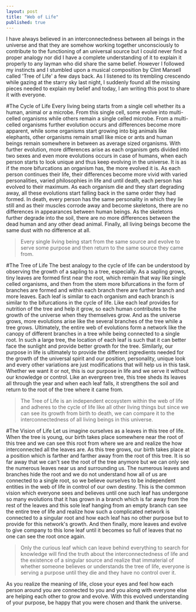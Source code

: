 ```yaml
---
layout: post
title: "Web of Life"
published: true
---
```

I have always believed in an interconnectedness between all beings in the universe and that they are somehow working together unconsciously to contribute to the functioning of an universal source but I could never find a proper analogy nor did I have a complete understanding of it to explain it properly to any layman who did share the same belief. However I followed my instincts and I stumbled upon a musical composition by Clint Mansell called 'Tree of Life' a few days back. As I listened to its trembling crescendo while gazing at the starry sky last night, I suddenly found all the missing pieces needed to explain my belief and today, I am writing this post to share it with everyone.

#The Cycle of Life
Every living being starts from a single cell whether its a human, animal or a microbe. From this single cell, some evolve into multi-celled organisms while others remain a single celled microbe. From a multi-celled organisms further evolution occurs and differences become more apparent, while some organisms start growing into big animals like elephants, other organisms remain small like mice or ants and human beings remain somewhere in between as average sized organisms. With further evolution, more differences arise as each organism gets divided into two sexes and even more evolutions occurs in case of humans, when each person starts to look unique and thus keep evolving in the universe. It is as if the more bifurcations an organism has, the more evolved it is. As each person continues their life, their differences become more vivid with varied personalities, varied philosophies in life and until death, each person has evolved to their maximum. As each organism die and they start degrading away, all these evolutions start falling back in the same order they had formed. In death, every person has the same personality in which they lie still and as their muscles corrode away and become skeletons, there are no differences in appearances between human beings. As the skeletons further degrade into the soil, there are no more differences between the dead human and any other dead animal. Finally, all living beings become the same dust with no difference at all.

> Every single living being start from the same source and evolve to serve some purpose and then return to the same source they came from.

#The Tree of Life
The best analogy to the cycle of life can be understood by observing the growth of a sapling to a tree, especially. As a sapling grows, tiny leaves are formed first near the root, which remain that way like single celled organisms, and then from the stem more bifurcations in the form of branches are formed and within each branch there are further branch and more leaves. Each leaf is similar to each organism and each branch is similar to the bifurcations in the cycle of life. Like each leaf provides for nutrition of the tree and help it grow, so each human contributes to the growth of the universe when they themselves grow. And as the universe grows, more evolutions arise like the several branches of the tree while a tree grows. Ultimately, the entire web of evolutions form a network like the canopy of different branches in a tree while being connected to a single root. In such a large tree, the location of each leaf is such that it can better face the sunlight and provide better growth for the tree. Similarly, our purpose in life is ultimately to provide the different ingredients needed for the growth of the universal spirit and our position, personality, unique look and every other variations are just modifications that will help us in this task. Whether we want it or not, this is our purpose in life and we serve it without our knowledge or control.
Like an evergreen tree, this tree sheds its leaves all through the year and when each leaf falls, it strengthens the soil and return to the root of the tree where it came from.
>The Tree of Life is an independent ecosystem within the web of life and adheres to the cycle of life like all other living things but since we can see its growth from birth to death, we can compare it to the interconnectedness of all living beings in this universe.

#The Vision of Life
Let us imagine ourselves as a leaves in this tree of life. When the tree is young, our  birth takes place somewhere near the root of this tree and we can see this root from where we are and realize the how interconnected all the leaves are. As this tree grows, our birth takes place at a position which is farther and farther away from the root of this tree. It is so far away that we can't see the root of the tree anymore but we can only see the numerous leaves near us and surrounding us. The numerous leaves and branches hide the root and we do not understand how all of us are connected to a single root, so we believe ourselves to be independent entities in the web of life in control of our own destiny. This is the common vision which everyone sees and believes until one such leaf has undergone so many evolutions that it has grown in a branch which is far away from the rest of the leaves and this sole leaf hanging from an empty branch can see the entire tree of life and realize how such a complicated network is connected to a singular root and how each leaf has no other purpose but to provide for this network's growth. And then finally, more leaves and evolve to give company to this lone leaf until it becomes so full of leaves that no one can see the root once again.

>Only the curious leaf which can leave behind everything to search for knowledge will find the truth about the interconnectedness of life and the existence of a singular source and realize that immaterial of whether someone believes or understands the tree of life, everyone is serving a purpose until they die and they have no control over it.


As you realize the meaning of life, close your eyes and feel how each person around you are connected to you and you along with everyone else are helping each other to grow and evolve. With this evolved understanding of your purpose, be happy that you were chosen and thank the universe.
